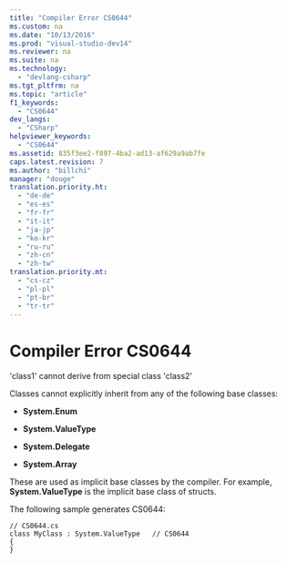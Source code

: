 ```yaml
---
title: "Compiler Error CS0644"
ms.custom: na
ms.date: "10/13/2016"
ms.prod: "visual-studio-dev14"
ms.reviewer: na
ms.suite: na
ms.technology: 
  - "devlang-csharp"
ms.tgt_pltfrm: na
ms.topic: "article"
f1_keywords: 
  - "CS0644"
dev_langs: 
  - "CSharp"
helpviewer_keywords: 
  - "CS0644"
ms.assetid: 835f3ee2-f897-4ba2-ad13-af629a9ab7fe
caps.latest.revision: 7
ms.author: "billchi"
manager: "douge"
translation.priority.ht: 
  - "de-de"
  - "es-es"
  - "fr-fr"
  - "it-it"
  - "ja-jp"
  - "ko-kr"
  - "ru-ru"
  - "zh-cn"
  - "zh-tw"
translation.priority.mt: 
  - "cs-cz"
  - "pl-pl"
  - "pt-br"
  - "tr-tr"
---
```

# Compiler Error CS0644
'class1' cannot derive from special class 'class2'  
  
 Classes cannot explicitly inherit from any of the following base classes:  
  
-   **System.Enum**  
  
-   **System.ValueType**  
  
-   **System.Delegate**  
  
-   **System.Array**  
  
 These are used as implicit base classes by the compiler. For example, **System.ValueType** is the implicit base class of structs.  
  
 The following sample generates CS0644:  
  
```  
// CS0644.cs  
class MyClass : System.ValueType   // CS0644  
{  
}  
```